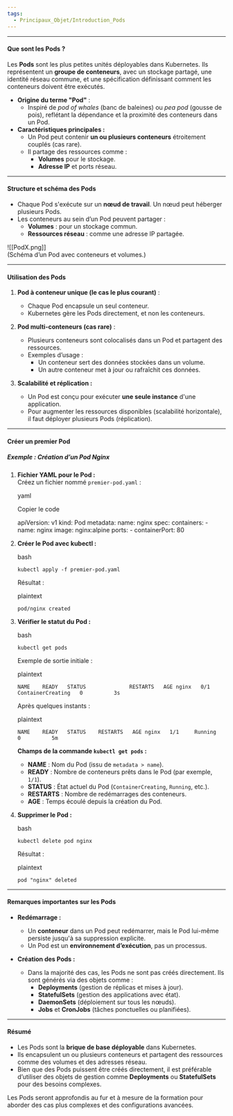 ```yaml
---
tags:
  - Principaux_Objet/Introduction_Pods
---
```

***

#### **Que sont les Pods ?**

Les **Pods** sont les plus petites unités déployables dans Kubernetes. Ils représentent un **groupe de conteneurs**, avec un stockage partagé, une identité réseau commune, et une spécification définissant comment les conteneurs doivent être exécutés.

- **Origine du terme "Pod"** :
    - Inspiré de _pod of whales_ (banc de baleines) ou _pea pod_ (gousse de pois), reflétant la dépendance et la proximité des conteneurs dans un Pod.
- **Caractéristiques principales :**
    - Un Pod peut contenir **un ou plusieurs conteneurs** étroitement couplés (cas rare).
    - Il partage des ressources comme :
        - **Volumes** pour le stockage.
        - **Adresse IP** et ports réseau.

---

#### **Structure et schéma des Pods**

- Chaque Pod s'exécute sur un **nœud de travail**. Un nœud peut héberger plusieurs Pods.
- Les conteneurs au sein d’un Pod peuvent partager :
    - **Volumes** : pour un stockage commun.
    - **Ressources réseau** : comme une adresse IP partagée.

![[PodX.png]]  
(Schéma d’un Pod avec conteneurs et volumes.)

---

#### **Utilisation des Pods**

1. **Pod à conteneur unique (le cas le plus courant)** :
    
    - Chaque Pod encapsule un seul conteneur.
    - Kubernetes gère les Pods directement, et non les conteneurs.
2. **Pod multi-conteneurs (cas rare)** :
    
    - Plusieurs conteneurs sont colocalisés dans un Pod et partagent des ressources.
    - Exemples d’usage :
        - Un conteneur sert des données stockées dans un volume.
        - Un autre conteneur met à jour ou rafraîchit ces données.
3. **Scalabilité et réplication :**
    
    - Un Pod est conçu pour exécuter **une seule instance** d'une application.
    - Pour augmenter les ressources disponibles (scalabilité horizontale), il faut déployer plusieurs Pods (réplication).

---

#### **Créer un premier Pod**

##### **Exemple : Création d’un Pod Nginx**

1. **Fichier YAML pour le Pod :**  
    Créez un fichier nommé `premier-pod.yaml` :
    
    yaml
    
    Copier le code
    
    apiVersion: v1
	kind: Pod
	metadata:
	  name: nginx
	spec:
	  containers:
	  \- name: nginx
    image: nginx:alpine
    ports:
    \- containerPort: 80
    
2. **Créer le Pod avec kubectl :**
    
    bash
    
    `kubectl apply -f premier-pod.yaml`
    
    Résultat :
    
    plaintext
    
    `pod/nginx created`
    
3. **Vérifier le statut du Pod :**
    
    bash
    
    `kubectl get pods`
    
    Exemple de sortie initiale :
    
    plaintext
    
    `NAME    READY   STATUS              RESTARTS   AGE nginx   0/1     ContainerCreating   0          3s`
    
    Après quelques instants :
    
    plaintext
    
    `NAME    READY   STATUS    RESTARTS   AGE nginx   1/1     Running   0          5m`
    
    **Champs de la commande `kubectl get pods` :**
    
    - **NAME** : Nom du Pod (issu de `metadata > name`).
    - **READY** : Nombre de conteneurs prêts dans le Pod (par exemple, `1/1`).
    - **STATUS** : État actuel du Pod (`ContainerCreating`, `Running`, etc.).
    - **RESTARTS** : Nombre de redémarrages des conteneurs.
    - **AGE** : Temps écoulé depuis la création du Pod.
4. **Supprimer le Pod :**
    
    bash
    
    `kubectl delete pod nginx`
    
    Résultat :
    
    plaintext
    
    `pod "nginx" deleted`
    

---

#### **Remarques importantes sur les Pods**

- **Redémarrage :**
    
    - Un **conteneur** dans un Pod peut redémarrer, mais le Pod lui-même persiste jusqu'à sa suppression explicite.
    - Un Pod est un **environnement d’exécution**, pas un processus.
- **Création des Pods :**
    
    - Dans la majorité des cas, les Pods ne sont pas créés directement. Ils sont générés via des objets comme :
        - **Deployments** (gestion de réplicas et mises à jour).
        - **StatefulSets** (gestion des applications avec état).
        - **DaemonSets** (déploiement sur tous les nœuds).
        - **Jobs** et **CronJobs** (tâches ponctuelles ou planifiées).

---

#### **Résumé**

- Les Pods sont la **brique de base déployable** dans Kubernetes.
- Ils encapsulent un ou plusieurs conteneurs et partagent des ressources comme des volumes et des adresses réseau.
- Bien que des Pods puissent être créés directement, il est préférable d’utiliser des objets de gestion comme **Deployments** ou **StatefulSets** pour des besoins complexes.

Les Pods seront approfondis au fur et à mesure de la formation pour aborder des cas plus complexes et des configurations avancées.